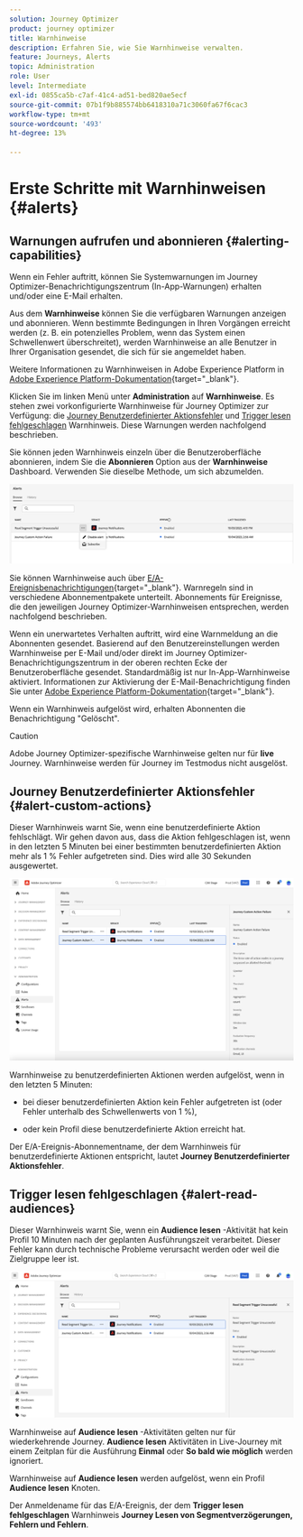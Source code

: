 ```yaml
---
solution: Journey Optimizer
product: journey optimizer
title: Warnhinweise
description: Erfahren Sie, wie Sie Warnhinweise verwalten.
feature: Journeys, Alerts
topic: Administration
role: User
level: Intermediate
exl-id: 0855ca5b-c7af-41c4-ad51-bed820ae5ecf
source-git-commit: 07b1f9b885574bb6418310a71c3060fa67f6cac3
workflow-type: tm+mt
source-wordcount: '493'
ht-degree: 13%

---
```


# Erste Schritte mit Warnhinweisen {#alerts}

## Warnungen aufrufen und abonnieren {#alerting-capabilities}

Wenn ein Fehler auftritt, können Sie Systemwarnungen im Journey Optimizer-Benachrichtigungszentrum (In-App-Warnungen) erhalten und/oder eine E-Mail erhalten.

Aus dem **Warnhinweise** können Sie die verfügbaren Warnungen anzeigen und abonnieren. Wenn bestimmte Bedingungen in Ihren Vorgängen erreicht werden (z. B. ein potenzielles Problem, wenn das System einen Schwellenwert überschreitet), werden Warnhinweise an alle Benutzer in Ihrer Organisation gesendet, die sich für sie angemeldet haben.

<!--These messages can repeat over a pre-defined time interval until the alert has been resolved.-->

Weitere Informationen zu Warnhinweisen in Adobe Experience Platform in [Adobe Experience Platform-Dokumentation](https://experienceleague.adobe.com/docs/experience-platform/observability/alerts/overview.html?lang=de){target="_blank"}.

Klicken Sie im linken Menü unter **Administration** auf **Warnhinweise**. Es stehen zwei vorkonfigurierte Warnhinweise für Journey Optimizer zur Verfügung: die [Journey Benutzerdefinierter Aktionsfehler](#alert-custom-actions) und [Trigger lesen fehlgeschlagen](#alert-read-audiences) Warnhinweis. Diese Warnungen werden nachfolgend beschrieben.

Sie können jeden Warnhinweis einzeln über die Benutzeroberfläche abonnieren, indem Sie die **Abonnieren** Option aus der **Warnhinweise** Dashboard. Verwenden Sie dieselbe Methode, um sich abzumelden.

![](assets/alert-subscribe.png)

Sie können Warnhinweise auch über [E/A-Ereignisbenachrichtigungen](https://experienceleague.adobe.com/docs/experience-platform/observability/alerts/subscribe.html?lang=de){target="_blank"}. Warnregeln sind in verschiedene Abonnementpakete unterteilt. Abonnements für Ereignisse, die den jeweiligen Journey Optimizer-Warnhinweisen entsprechen, werden nachfolgend beschrieben.

Wenn ein unerwartetes Verhalten auftritt, wird eine Warnmeldung an die Abonnenten gesendet. Basierend auf den Benutzereinstellungen werden Warnhinweise per E-Mail und/oder direkt im Journey Optimizer-Benachrichtigungszentrum in der oberen rechten Ecke der Benutzeroberfläche gesendet. Standardmäßig ist nur In-App-Warnhinweise aktiviert. Informationen zur Aktivierung der E-Mail-Benachrichtigung finden Sie unter [Adobe Experience Platform-Dokumentation](https://experienceleague.adobe.com/docs/experience-platform/observability/alerts/ui.html#enable-email-alerts){target="_blank"}.

Wenn ein Warnhinweis aufgelöst wird, erhalten Abonnenten die Benachrichtigung &quot;Gelöscht&quot;.

>[!CAUTION]
>
>Adobe Journey Optimizer-spezifische Warnhinweise gelten nur für **live** Journey. Warnhinweise werden für Journey im Testmodus nicht ausgelöst.

## Journey Benutzerdefinierter Aktionsfehler {#alert-custom-actions}

Dieser Warnhinweis warnt Sie, wenn eine benutzerdefinierte Aktion fehlschlägt. Wir gehen davon aus, dass die Aktion fehlgeschlagen ist, wenn in den letzten 5 Minuten bei einer bestimmten benutzerdefinierten Aktion mehr als 1 % Fehler aufgetreten sind. Dies wird alle 30 Sekunden ausgewertet.

![](assets/alerts-custom-action.png)

Warnhinweise zu benutzerdefinierten Aktionen werden aufgelöst, wenn in den letzten 5 Minuten:

* bei dieser benutzerdefinierten Aktion kein Fehler aufgetreten ist (oder Fehler unterhalb des Schwellenwerts von 1 %),

* oder kein Profil diese benutzerdefinierte Aktion erreicht hat.

Der E/A-Ereignis-Abonnementname, der dem Warnhinweis für benutzerdefinierte Aktionen entspricht, lautet **Journey Benutzerdefinierter Aktionsfehler**.

## Trigger lesen fehlgeschlagen {#alert-read-audiences}

Dieser Warnhinweis warnt Sie, wenn ein **Audience lesen** -Aktivität hat kein Profil 10 Minuten nach der geplanten Ausführungszeit verarbeitet. Dieser Fehler kann durch technische Probleme verursacht werden oder weil die Zielgruppe leer ist.

![](assets/alerts1.png)

Warnhinweise auf **Audience lesen** -Aktivitäten gelten nur für wiederkehrende Journey. **Audience lesen** Aktivitäten in Live-Journey mit einem Zeitplan für die Ausführung **Einmal** oder **So bald wie möglich** werden ignoriert.

Warnhinweise auf **Audience lesen** werden aufgelöst, wenn ein Profil **Audience lesen** Knoten.

Der Anmeldename für das E/A-Ereignis, der dem **Trigger lesen fehlgeschlagen** Warnhinweis **Journey Lesen von Segmentverzögerungen, Fehlern und Fehlern**.
